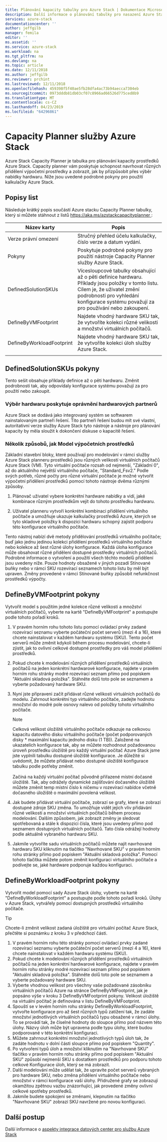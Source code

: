 ```yaml
---
title: Plánování kapacity tabulky pro Azure Stack | Dokumentace Microsoftu
description: Další informace o plánování tabulky pro nasazení Azure Stack kapacity.
services: azure-stack
documentationcenter: ''
author: jeffgilb
manager: femila
editor: ''
ms.assetid: ''
ms.service: azure-stack
ms.workload: na
ms.tgt_pltfrm: na
ms.devlang: na
ms.topic: article
ms.date: 12/11/2018
ms.author: jeffgilb
ms.reviewer: prchint
ms.lastreviewed: 12/11/2018
ms.openlocfilehash: 459398f5f40ae5fb28dfa4ac73b94aecca7304eb
ms.sourcegitcommit: 0973dddb81db03cf07c8966ad66526d775ced8b9
ms.translationtype: MT
ms.contentlocale: cs-CZ
ms.lasthandoff: 04/23/2019
ms.locfileid: "64296861"
---
```

# <a name="azure-stack-capacity-planner"></a>Capacity Planner služby Azure Stack
Azure Stack Capacity Planner je tabulka pro plánování kapacity prostředků Azure Stack. Capacity planner vám poskytuje schopnost navrhovat různých přidělení výpočetní prostředky a zobrazit, jak by přizpůsobit přes výběr nabídky hardwaru. Níže jsou uvedené podrobné pokyny pro použití kalkulačky Azure Stack.

## <a name="worksheet-descriptions"></a>Popisy list
Následuje krátký popis součástí Azure stacku Capacity Planner tabulky, který si můžete stáhnout z listů [ https://aka.ms/azstackcapacityplanner ](https://aka.ms/azstackcapacityplanner):

|Název karty|Popis|
|-----|-----|
|Verze právní omezení|Stručný přehled účelu kalkulačky, číslo verze a datum vydání.|
|Pokyny|Poskytuje podrobné pokyny pro použití nástroje Capacity Planner služby Azure Stack.|
|DefinedSolutionSKUs|Vícesloupcové tabulky obsahující až o pěti definice hardwaru. Příklady jsou položky v tomto listu. Cílem je, že uživatel změní podrobnosti pro vyhledání konfigurace systému považují za pro používání nebo zakoupení.|
|DefineByVMFootprint|Najdete vhodný hardware SKU tak, že vytvoříte kolekci různé velikosti a množství virtuálních počítačů.|
|DefineByWorkloadFootprint|Najdete vhodný hardware SKU tak, že vytvoříte kolekci úloh služby Azure Stack.|
|  |  |

## <a name="definedsolutionskus-instructions"></a>DefinedSolutionSKUs pokyny
Tento sešit obsahuje příklady definice až o pěti hardwaru. Změnit podrobnosti tak, aby odpovídaly konfigurace systému považují za pro použití nebo zakoupit.

### <a name="hardware-selections-provided-by-authorized-hardware-partners"></a>Výběr hardwaru poskytuje oprávnění hardwarových partnerů
Azure Stack se dodává jako integrovaný systém se softwarem nainstalovaným partneři řešení. Tito partneři řešení budou mít své vlastní, autoritativní verze služby Azure Stack tyto nástroje a nástroje pro plánování kapacity by měla sloužit k dokončení diskuse o kapacitě řešení.

### <a name="multiple-ways-to-model-computing-resources"></a>Několik způsobů, jak Model výpočetních prostředků
Základní stavební bloky, které používají pro modelování v rámci služby Azure Stack planneru prostředků jsou různých velikostí virtuálních počítačů Azure Stack (VM). Tyto virtuální počítače rozsah od nejmenší, "Základní 0", až do aktuálního největší virtuálního počítače, "Standard_Fsv2." Podle svých potřeb, různé počty pro různé virtuální počítače je možné vytvořit výpočetní přidělení prostředků pomocí tohoto nástroje dvěma různými způsoby.

1. Plánovač uživatel vybere konkrétní hardware nabídky a vidí, jaké kombinace různým prostředkům vejít do tohoto prostředku hardwaru. 

2. Uživatel planneru vytvoří konkrétní kombinaci přidělení virtuálního počítače a umožňuje ukazuje kalkulačky prostředků Azure, kterých se tyto skladové položky k dispozici hardwaru schopný zajistit podporu této konfigurace virtuálního počítače.

Tento nástroj nabízí dvě metody přidělování prostředků virtuálního počítače; buď jako jednu jedinou kolekci přidělení prostředků virtuálního počítače nebo kolekce až šest různé úlohy konfigurace. Každá úloha konfigurace může obsahovat různé přidělení dostupné prostředky virtuálních počítačů. Podrobné informace o vytvoření a použití všech těchto modelů přidělení jsou uvedeny níže. Pouze hodnoty obsažené v jiných pozadí Stínované buňky nebo v rámci SKU rozevírací seznamech tohoto listu by měl být upraven. Změny provedené v rámci Stínované buňky způsobit nefunkčnost prostředků výpočty.


## <a name="definebyvmfootprint-instructions"></a>DefineByVMFootprint pokyny
Vytvořit model s použitím jedné kolekce různé velikosti a množství virtuálních počítačů, vyberte na kartě "DefineByVMFootprint" a postupujte podle tohoto pořadí kroků.

1. V pravém horním rohu tohoto listu pomocí ovládací prvky zadané rozevírací seznamu vyberte počáteční počet serverů (mezi 4 a 16), které chcete nainstalovat v každém hardwaru systému (SKU). Tento počet serverů může změnit kdykoli během procesu modelování, chcete-li zjistit, jak to ovlivní celkové dostupné prostředky pro váš model přidělení prostředků.
2. Pokud chcete k modelování různých přidělení prostředků virtuálních počítačů na jeden konkrétní hardwarové konfigurace, najdete v pravém horním rohu stránky modré rozevírací seznam přímo pod popiskem "Aktuální skladová položka". Stáhněte dolů toto pole se seznamem a vyberte požadovaný hardware SKU.
3. Nyní jste připraveni začít přidávat různé velikosti virtuálních počítačů do modelu. Zahrnout konkrétní typ virtuálního počítače, zadejte hodnotu množství do modré pole osnovy nalevo od položky tohoto virtuálního počítače.

   > [!NOTE]
   > Celková velikost úložiště virtuálního počítače odkazuje na celkovou kapacitu datového disku virtuálního počítače (počet podporovaných disky * maximální kapacitu jednoho disku (1 TB)). Založené na ukazatelích konfigurace tak, aby se můžete rozhodnout požadovanou úroveň prostředku úložiště pro každý virtuální počítač Azure Stack jsme jste vyplnili tabulku dostupné úložiště konfigurace. Je důležité si uvědomit, že můžete přidávat nebo dostupné úložiště konfigurace tabulku podle potřeby změnit.<br><br>Začíná na každý virtuální počítač původně přiřazené místní dočasné úložiště. Tak, aby odrážely dynamické zajišťování dočasného úložiště můžete změnit temp místní číslo k ničemu v rozevírací nabídce včetně dočasného úložiště o maximální povolená velikost.

4. Jak budete přidávat virtuální počítače, zobrazí se grafy, které se zobrazí dostupné zdroje SKU změna. To umožňuje vidět jejich vliv přidávání různé velikosti a množství virtuálních počítačů během procesu modelování. Dalším způsobem, jak zobrazit změny je sledovat spotřebovaná a stále k dispozici čísla, které jsou uvedeny přímo pod seznamem dostupných virtuálních počítačů. Tato čísla odrážejí hodnoty podle aktuálně vybraného hardwaru SKU.
5. Jakmile vytvoříte sadu virtuálních počítačů můžete najít navrhované hardwaru SKU kliknutím na tlačítko "Navrhované SKU" v pravém horním rohu stránky přímo pod popiskem "Aktuální skladová položka". Pomocí tohoto tlačítka můžete potom změnit konfiguraci virtuálního počítače a podívejte se, jaké hardware podporuje každou konfiguraci.


## <a name="definebyworkloadfootprint-instructions"></a>DefineByWorkloadFootprint pokyny
Vytvořit model pomocí sady Azure Stack úlohy, vyberte na kartě "DefineByWorkloadFootprint" a postupujte podle tohoto pořadí kroků. Úlohy v Azure Stack, vytvářely pomocí dostupných prostředků virtuálního počítače.   

> [!TIP]
> Chcete-li změnit velikost zadaná úložiště pro virtuální počítač Azure Stack, přečtěte si poznámku z kroku 3 v předchozí části.

1. V pravém horním rohu této stránky pomocí ovládací prvky zadané rozevírací seznamu vyberte počáteční počet serverů (mezi 4 a 16), které chcete nainstalovat v každém hardwaru systému (SKU).
2. Pokud chcete k modelování různých přidělení prostředků virtuálních počítačů na jeden konkrétní hardwarové konfigurace, najdete v pravém horním rohu stránky modré rozevírací seznam přímo pod popiskem "Aktuální skladová položka". Stáhněte dolů toto pole se seznamem a vyberte požadovaný hardware SKU.
3. Vyberte vhodnou velikost pro všechny vaše požadované zásobníku virtuálních počítačů Azure na stránce DefineByVMFootprint, jak je popsáno výše v kroku 3 DefineByVMFootprint pokyny. Velikost úložiště na virtuální počítač je definována v listu DefineByVMFootprint.
4. Spouští se v levém horním rohu stránky DefineByWorkloadFootprint, vytvořte konfigurace pro až šest různých typů zatížení tak, že zadáte množství jednotlivých virtuálních počítačů typu obsažené v rámci úlohy. To se provádí tak, že číselné hodnoty do sloupce přímo pod názvem této úlohy. Názvy úloh může být upravena podle typu úlohy, které budou podporované v této konkrétní konfiguraci.
5. Můžete zahrnout konkrétní množství jednotlivých typů úloh tak, že zadáte hodnotu v dolní části sloupce přímo pod popiskem "Quantity".
6. Po vytvoření typů úloh a množství kliknutím na "Navrhované SKU" tlačítko v pravém horním rohu stránky přímo pod popiskem "Aktuální SKU" způsobí nejmenší SKU s dostatkem prostředků pro podporu tohoto celkové Konfigurace úloh, který se má zobrazit.
7. Další modelování může udělat tak, že upravíte počet serverů vybraných pro hardware SKU, nebo změna přidělení virtuálního počítače nebo množství v rámci konfigurace vaší úlohy. Přidružené grafy se zobrazují okamžitou zpětnou vazbu znázorňující, jak provedené změny ovlivní celkové spotřeby prostředků.
8. Jakmile budete spokojeni se změnami, klepnutím na tlačítko "Navrhované SKU" zobrazí SKU navržené pro novou konfiguraci.


## <a name="next-steps"></a>Další postup
Další informace o [aspekty integrace datových center pro službu Azure Stack](azure-stack-datacenter-integration.md)
